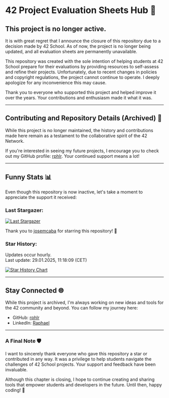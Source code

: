 # 42 Project Evaluation Sheets Hub 🎯

## **This project is no longer active.**

It is with great regret that I announce the closure of this repository due to a decision made by 42 School. As of now, the project is no longer being updated, and all evaluation sheets are permanently unavailable. 

This repository was created with the sole intention of helping students at 42 School prepare for their evaluations by providing resources to self-assess and refine their projects. Unfortunately, due to recent changes in policies and copyright regulations, the project cannot continue to operate. I deeply apologize for any inconvenience this may cause.

Thank you to everyone who supported this project and helped improve it over the years. Your contributions and enthusiasm made it what it was.

---

## Contributing and Repository Details (Archived) 🤝

While this project is no longer maintained, the history and contributions made here remain as a testament to the collaborative spirit of the 42 Network. 

If you're interested in seeing my future projects, I encourage you to check out my GitHub profile: [rphlr](https://github.com/rphlr). Your continued support means a lot!

---

## Funny Stats 📊

Even though this repository is now inactive, let's take a moment to appreciate the support it received:

### **Last Stargazer:**

  <!--last_stargazer_start-->
  [![Last Stargazer](https://avatars.githubusercontent.com/u/96978309?v=4&s=250)](https://github.com/josemcaba)
  <!--last_stargazer_end-->

  Thank you to <!--name_start-->[josemcaba](https://github.com/josemcaba)<!--name_end--> for starring this repository! 🎉

### **Star History:**

  Updates occur hourly.  
  Last update: <!--date_start-->29.01.2025, 11:18:09<!--date_end--> (CET)

  [![Star History Chart](https://api.star-history.com/svg?repos=rphlr/42-Evals&type=Date)](https://star-history.com/#rphlr/42-Evals&Date)

---

## Stay Connected 🌐

While this project is archived, I'm always working on new ideas and tools for the 42 community and beyond. You can follow my journey here:

- GitHub: [rphlr](https://github.com/rphlr)
- LinkedIn: [Raphael](https://www.linkedin.com/in/rphlr)

---

### A Final Note 🛡️

I want to sincerely thank everyone who gave this repository a star or contributed in any way. It was a privilege to help students navigate the challenges of 42 School projects. Your support and feedback have been invaluable.

Although this chapter is closing, I hope to continue creating and sharing tools that empower students and developers in the future. Until then, happy coding! 🚀